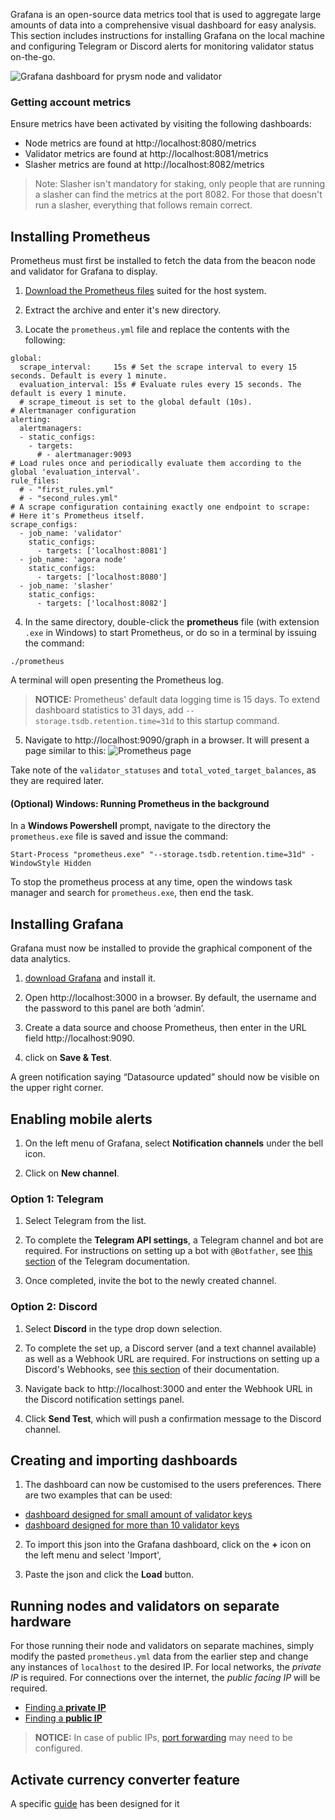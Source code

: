 Grafana is an open-source data metrics tool that is used to aggregate large amounts of data into a comprehensive visual dashboard for easy analysis. This section includes instructions for installing Grafana on the local machine and configuring Telegram or Discord alerts for monitoring validator status on-the-go.

![Grafana dashboard for prysm node and validator](https://camo.githubusercontent.com/d76a9bf4a104f69f4d4edd04c8d364cbb535e76c/68747470733a2f2f696d6775722e636f6d2f6e4b7a6b7234592e706e67 "Grafana dashboard for prysm node and validator")


### Getting account metrics
 Ensure metrics have been activated by visiting the following dashboards:
  * Node metrics are found at http://localhost:8080/metrics
  * Validator metrics are found at http://localhost:8081/metrics
  * Slasher metrics are found at http://localhost:8082/metrics 

> Note: Slasher isn't mandatory for staking, only people that are running a slasher can find the metrics at the port 8082. For those that doesn't run a slasher, everything that follows remain correct.

## Installing Prometheus

Prometheus must first be installed to fetch the data from the beacon node and validator for Grafana to display.

1. [Download the Prometheus files](https://prometheus.io/download/) suited for the host system. 

2. Extract the archive and enter it's new directory. 

3. Locate the `prometheus.yml` file and replace the contents with the following:

```# my global config
global:
  scrape_interval:     15s # Set the scrape interval to every 15 seconds. Default is every 1 minute.
  evaluation_interval: 15s # Evaluate rules every 15 seconds. The default is every 1 minute.
  # scrape_timeout is set to the global default (10s).
# Alertmanager configuration
alerting:
  alertmanagers:
  - static_configs:
    - targets:
      # - alertmanager:9093
# Load rules once and periodically evaluate them according to the global 'evaluation_interval'.
rule_files:
  # - "first_rules.yml"
  # - "second_rules.yml"
# A scrape configuration containing exactly one endpoint to scrape:
# Here it's Prometheus itself.
scrape_configs:
  - job_name: 'validator'
    static_configs:
      - targets: ['localhost:8081']
  - job_name: 'agora node'
    static_configs:
      - targets: ['localhost:8080']
  - job_name: 'slasher'
    static_configs:
      - targets: ['localhost:8082']
```

4. In the same directory, double-click the **prometheus** file (with extension `.exe` in Windows) to start Prometheus,
or do so in a terminal by issuing the command:
```
./prometheus
```
  A terminal will open presenting the Prometheus log. 
 
  > **NOTICE:** Prometheus' default data logging time is 15 days. To extend dashboard statistics to 31 days, add `--storage.tsdb.retention.time=31d` to this startup command.

5. Navigate to http://localhost:9090/graph in a browser. It will present a page similar to this:
![Prometheus page](https://camo.githubusercontent.com/60a6730b181b14b8ff7bbbd49debd1b326dbc88a/68747470733a2f2f692e696d6775722e636f6d2f4d523772636b582e706e67 "Prometheus page")

Take note of the `validator_statuses` and `total_voted_target_balances`, as they are required later.

#### (Optional) Windows: Running Prometheus in the background

In a **Windows Powershell** prompt, navigate to the directory the `prometheus.exe` file is saved and issue the command:
```
Start-Process "prometheus.exe" "--storage.tsdb.retention.time=31d" -WindowStyle Hidden
```
To stop the prometheus process at any time, open the windows task manager and search for `prometheus.exe`, then end the task.


## Installing Grafana

Grafana must now be installed to provide the graphical component of the data analytics.

1. [download Grafana](https://grafana.com/grafana/download) and install it.

2. Open http://localhost:3000 in a browser. By default, the username and the password to this panel are both ‘admin’.

3. Create a data source and choose Prometheus, then enter in the URL field http://localhost:9090. 

4. click on **Save & Test**. 

A green notification saying “Datasource updated” should now be visible on the upper right corner.

## Enabling mobile alerts

1. On the left menu of Grafana, select **Notification channels** under the bell icon. 

2. Click on **New channel**.

### Option 1: Telegram

1. Select Telegram from the list.

2. To complete the **Telegram API settings**, a Telegram channel and bot are required. For instructions on setting up a bot with `@Botfather`, see [this section](https://core.telegram.org/bots#6-botfather) of the Telegram documentation.

3. Once completed, invite the bot to the newly created channel.

### Option 2: Discord

1. Select **Discord** in the type drop down selection. 

2. To complete the set up, a Discord server (and a text channel available) as well as a Webhook URL are required. For instructions on setting up a Discord's Webhooks, see [this section](https://support.discord.com/hc/en-us/articles/228383668-Intro-to-Webhooks) of their documentation.
  
3. Navigate back to http://localhost:3000 and enter the Webhook URL in the Discord notification settings panel. 

4. Click **Send Test**, which will push a confirmation message to the Discord channel.

## Creating and importing dashboards

1. The dashboard can now be customised to the users preferences. There are two examples that can be used:
- [dashboard designed for small amount of validator keys](https://raw.githubusercontent.com/GuillaumeMiralles/prysm-grafana-dashboard/master/less_10_validators.json)
- [dashboard designed for more than 10 validator keys](https://raw.githubusercontent.com/GuillaumeMiralles/prysm-grafana-dashboard/master/more_10_validators.json)

2. To import this json into the Grafana dashboard, click on the **+** icon on the left menu and select 'Import', 

3. Paste the json and click the **Load** button.

## Running nodes and validators on separate hardware

For those running their node and validators on separate machines, simply modify the pasted `prometheus.yml` data from the earlier step and change any instances of `localhost` to the desired IP. For local networks, the _private IP_ is required. For connections over the internet, the _public facing IP_ will be required.

* [Finding a **private IP**](https://docs.prylabs.network/prysm-usage/p2p-host-ip/#private-ip-addresses)
* [Finding a **public IP**](https://docs.prylabs.network/prysm-usage/p2p-host-ip/#public-ip-addresses)

> **NOTICE:** In case of public IPs, [port forwarding](https://docs.prylabs.network/prysm-usage/p2p-host-ip/#port-forwarding) may need to be configured.


## Activate currency converter feature
A specific [guide](https://github.com/GuillaumeMiralles/prysm-grafana-dashboard/blob/master/currency_converter.md) has been designed for it
